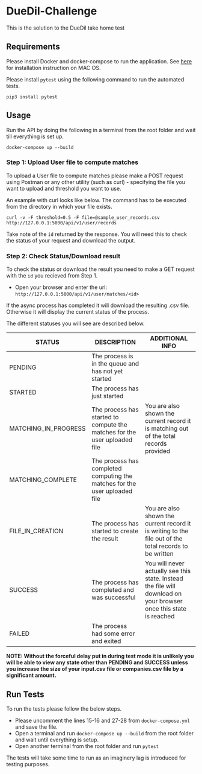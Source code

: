 # DueDil-Challenge
This is the solution to the DueDil take home test

## Requirements

Please install Docker and docker-compose to run the application. See [here](https://docs.docker.com/docker-for-mac/install/) for installation instruction on MAC OS.

Please install `pytest` using the following command to run the automated tests.

`pip3 install pytest`

## Usage

Run the API by doing the following in a terminal from the root folder and wait till everything is set up.

```
docker-compose up --build
``` 

### Step 1: Upload User file to compute matches

To upload a User file to compute matches please make a POST request using Postman or any other utility (such as curl) - specifying the file you want to upload and threshold you want to use.

An example with curl looks like below. The command has to be executed from the directory in which your file exists.

```
curl -v -F threshold=0.5 -F file=@sample_user_records.csv http://127.0.0.1:5000/api/v1/user/records
```

Take note of the `id` returned by the response. You will need this to check the status of your request and download the output.

### Step 2: Check Status/Download result

To check the status or download the result you need to make a GET request with the `id` you recieved from Step 1.

- Open your browser and enter the url: `http://127.0.0.1:5000/api/v1/user/matches/<id>`

If the async process has completed it will download the resulting .csv file. Otherwise it will display the current status of the process.

The different statuses you will see are described below.

| STATUS  | DESCRIPTION  | ADDITIONAL INFO         |
| ------- | ------------ | ----------------------- |
| PENDING | The process is in the queue and has not yet started | |
| STARTED | The process has just started | |
| MATCHING_IN_PROGRESS | The process has started to compute the matches for the user uploaded file | You are also shown the current record it is matching out of the total records provided |
| MATCHING_COMPLETE | The process has completed computing the matches for the user uploaded file | |
| FILE_IN_CREATION | The process has started to create the result | You are also shown the current record it is writing to the file out of the total records to be written |
| SUCCESS | The process has completed and was successful | You will never actually see this state. Instead the file will download on your browser once this state is reached |
| FAILED | The process had some error and exited | |

**NOTE: Without the forceful delay put in during test mode it is unlikely you will be able to view any state other than PENDING and SUCCESS unless you increase the size of your input.csv file or companies.csv file by a significant amount.**

## Run Tests

To run the tests please follow the below steps.

- Please uncomment the lines 15-16 and 27-28 from `docker-compose.yml` and save the file. 
- Open a terminal and run `docker-compose up --build` from the root folder and wait until everything is setup.
- Open another terminal from the root folder and run `pytest`

The tests will take some time to run as an imaginery lag is introduced for testing purposes.
